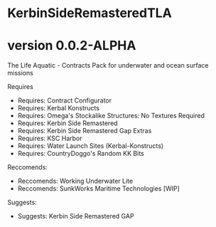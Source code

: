 # KerbinSideRemasteredTLA
# version 0.0.2-ALPHA
The Life Aquatic - Contracts Pack for underwater and ocean surface missions

Requires
- Requires: Contract Configurator
- Requires: Kerbal Konstructs
- Requires: Omega's Stockalike Structures: No Textures Required
- Requires: Kerbin Side Remastered
- Requires: Kerbin Side Remastered Gap Extras
- Requires: KSC Harbor
- Requires: Water Launch Sites (Kerbal-Konstructs)
- Requires: CountryDoggo's Random KK Bits


Reccomends:
- Reccomends: Working Underwater Lite
- Reccomends: SunkWorks Maritime Technologies [WIP] 

Suggests:

- Suggests: Kerbin Side Remastered GAP 





